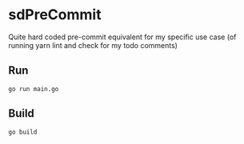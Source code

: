 # sdPreCommit
Quite hard coded pre-commit equivalent for my specific use case (of running yarn lint and check for my todo comments)

## Run
`go run main.go`

## Build
`go build`
